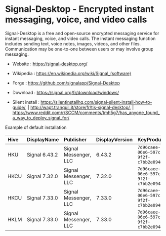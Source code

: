 # Signal-Desktop - Encrypted instant messaging, voice, and video calls

Signal-Desktop is a free and open-source encrypted messaging service for instant messaging, voice, and video calls.
The instant messaging function includes sending text, voice notes, images, videos, and other files.
Communication may be one-to-one between users or may involve group messaging. 

* Website : https://signal-desktop.org/
* Wikipedia : https://en.wikipedia.org/wiki/Signal_(software)
* Forge : https://github.com/signalapp/Signal-Desktop

* Download : https://signal.org/fr/download/windows/
* Silent install : https://silentinstallhq.com/signal-silent-install-how-to-guide/,
 | http://wapt.tranquil.it/store/fr/tis-signal-desktop/,
 | https://www.reddit.com/r/SCCM/comments/tmh5g7/has_anyone_found_a_way_to_deploy_signal_for/

Example of default installation

 | Hive | DisplayName | Publisher | DisplayVersion | KeyProduct | UninstallExe |
 |:---- |:----------- |:--------- |:-------------- |:---------- |:------------ |
 | HKU | Signal 6.43.2 | Signal Messenger, LLC | 6.43.2 | `7d96caee-06e6-597c-9f2f-c7bb2e0948b4` | `"C:\WINDOWS\system32\config\systemprofile\AppData\Local\Programs\signal-desktop\Uninstall Signal.exe" /currentuser` |
 | HKCU | Signal 7.32.0 | Signal Messenger, LLC | 7.32.0 | `7d96caee-06e6-597c-9f2f-c7bb2e0948b4` | `"C:\Users\bigsachem-sysadmin\AppData\Local\Programs\signal-desktop\Uninstall Signal.exe" /currentuser` |
 | HKCU | Signal 7.33.0 | Signal Messenger, LLC | 7.33.0 | `7d96caee-06e6-597c-9f2f-c7bb2e0948b4` | `"C:\Users\bigsachem-sysadmin\AppData\Local\Programs\signal-desktop\Uninstall Signal.exe" /currentuser` |
 | HKLM | Signal 7.33.0 | Signal Messenger, LLC | 7.33.0 | `7d96caee-06e6-597c-9f2f-c7bb2e0948b4` | `C:\ProgramData\signal-desktop\uninstall.bat` |
